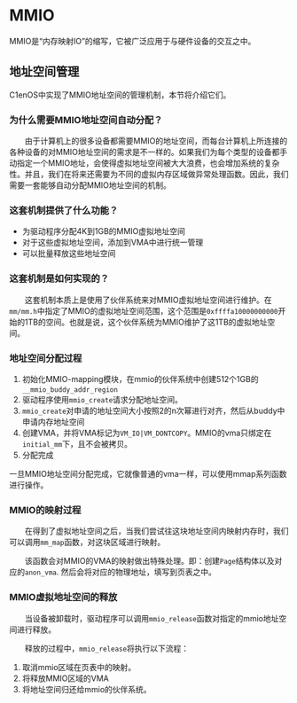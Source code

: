 # MMIO

MMIO是“内存映射IO”的缩写，它被广泛应用于与硬件设备的交互之中。

## 地址空间管理

C1enOS中实现了MMIO地址空间的管理机制，本节将介绍它们。

### 为什么需要MMIO地址空间自动分配？

&emsp;&emsp;由于计算机上的很多设备都需要MMIO的地址空间，而每台计算机上所连接的各种设备的对MMIO地址空间的需求是不一样的。如果我们为每个类型的设备都手动指定一个MMIO地址，会使得虚拟地址空间被大大浪费，也会增加系统的复杂性。并且，我们在将来还需要为不同的虚拟内存区域做异常处理函数。因此，我们需要一套能够自动分配MMIO地址空间的机制。

### 这套机制提供了什么功能？

- 为驱动程序分配4K到1GB的MMIO虚拟地址空间
- 对于这些虚拟地址空间，添加到VMA中进行统一管理
- 可以批量释放这些地址空间

### 这套机制是如何实现的？

&emsp;&emsp;这套机制本质上是使用了伙伴系统来对MMIO虚拟地址空间进行维护。在`mm/mm.h`中指定了MMIO的虚拟地址空间范围，这个范围是`0xffffa10000000000`开始的1TB的空间。也就是说，这个伙伴系统为MMIO维护了这1TB的虚拟地址空间。

### 地址空间分配过程

1. 初始化MMIO-mapping模块，在mmio的伙伴系统中创建512个1GB的`__mmio_buddy_addr_region`
2. 驱动程序使用`mmio_create`请求分配地址空间。
3. `mmio_create`对申请的地址空间大小按照2的n次幂进行对齐，然后从buddy中申请内存地址空间
4. 创建VMA，并将VMA标记为`VM_IO|VM_DONTCOPY`。MMIO的vma只绑定在`initial_mm`下，且不会被拷贝。
5. 分配完成

一旦MMIO地址空间分配完成，它就像普通的vma一样，可以使用mmap系列函数进行操作。

### MMIO的映射过程

&emsp;&emsp;在得到了虚拟地址空间之后，当我们尝试往这块地址空间内映射内存时，我们可以调用`mm_map`函数，对这块区域进行映射。

&emsp;&emsp;该函数会对MMIO的VMA的映射做出特殊处理。即：创建`Page`结构体以及对应的`anon_vma`. 然后会将对应的物理地址，填写到页表之中。

### MMIO虚拟地址空间的释放

&emsp;&emsp;当设备被卸载时，驱动程序可以调用`mmio_release`函数对指定的mmio地址空间进行释放。

&emsp;&emsp;释放的过程中，`mmio_release`将执行以下流程：

1. 取消mmio区域在页表中的映射。
2. 将释放MMIO区域的VMA
3. 将地址空间归还给mmio的伙伴系统。
